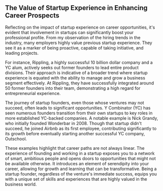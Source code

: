## The Value of Startup Experience in Enhancing Career Prospects

Reflecting on the impact of startup experience on career opportunities, it's evident that involvement in startups can significantly boost your professional profile. From my observation of the hiring trends in the industry, many employers highly value previous startup experience. They see it as a marker of being proactive, capable of taking initiative, and leading projects.

For instance, Rippling, a highly successful 10 billion dollar company and a YC alum, actively seeks out former founders to lead entire product divisions. Their approach is indicative of a broader trend where startup experience is equated with the ability to manage and grow a business segment effectively. At Rippling, they have successfully integrated around 50 former founders into their team, demonstrating a high regard for entrepreneurial experience.

The journey of startup founders, even those whose ventures may not succeed, often leads to significant opportunities. Y Combinator (YC) has seen numerous founders transition from their own startups to key roles in more established YC-backed companies. A notable example is Nick Grandy, who initially founded Wonderbar in 2008. Though that startup didn't succeed, he joined Airbnb as its first employee, contributing significantly to its growth before eventually starting another successful YC company, Outschool.

These examples highlight that career paths are not always linear. The experience of founding and working in a startup exposes you to a network of smart, ambitious people and opens doors to opportunities that might not be available otherwise. It introduces an element of serendipity into your career, allowing for growth and learning that can be transformative. Being a startup founder, regardless of the venture's immediate success, equips you with a unique set of skills and experiences that are highly valued in the business world.
